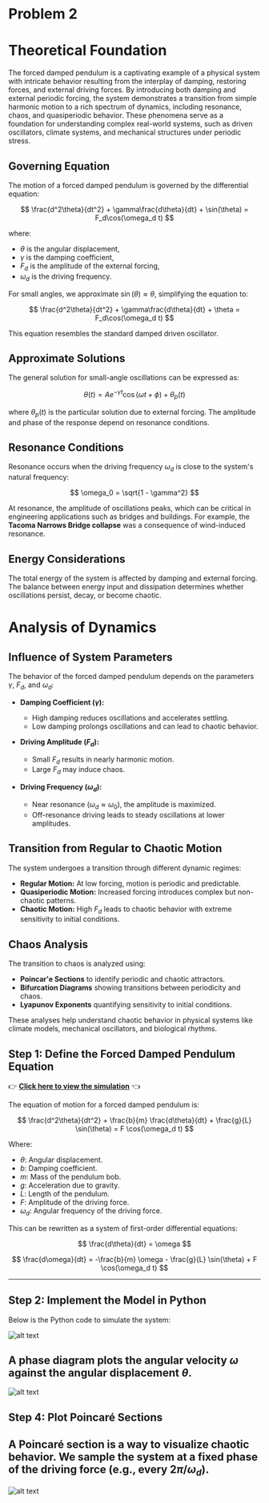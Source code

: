 # Problem 2
# Theoretical Foundation

The forced damped pendulum is a captivating example of a physical system with intricate behavior resulting from the interplay of damping, restoring forces, and external driving forces. By introducing both damping and external periodic forcing, the system demonstrates a transition from simple harmonic motion to a rich spectrum of dynamics, including resonance, chaos, and quasiperiodic behavior. These phenomena serve as a foundation for understanding complex real-world systems, such as driven oscillators, climate systems, and mechanical structures under periodic stress.

## Governing Equation

The motion of a forced damped pendulum is governed by the differential equation:

$$
\frac{d^2\theta}{dt^2} + \gamma\frac{d\theta}{dt} + \sin(\theta) = F_d\cos(\omega_d t)
$$

where:

- $\theta$ is the angular displacement,
- $\gamma$ is the damping coefficient,
- $F_d$ is the amplitude of the external forcing,
- $\omega_d$ is the driving frequency.

For small angles, we approximate $\sin(\theta) \approx \theta$, simplifying the equation to:

$$
\frac{d^2\theta}{dt^2} + \gamma\frac{d\theta}{dt} + \theta = F_d\cos(\omega_d t)
$$

This equation resembles the standard damped driven oscillator.

## Approximate Solutions

The general solution for small-angle oscillations can be expressed as:

$$
\theta(t) = A e^{-\gamma t} \cos(\omega t + \phi) + \theta_{p}(t)
$$

where $\theta_{p}(t)$ is the particular solution due to external forcing. The amplitude and phase of the response depend on resonance conditions.

## Resonance Conditions

Resonance occurs when the driving frequency $\omega_d$ is close to the system's natural frequency:

$$
\omega_0 = \sqrt{1 - \gamma^2}
$$

At resonance, the amplitude of oscillations peaks, which can be critical in engineering applications such as bridges and buildings. For example, the **Tacoma Narrows Bridge collapse** was a consequence of wind-induced resonance.

## Energy Considerations

The total energy of the system is affected by damping and external forcing. The balance between energy input and dissipation determines whether oscillations persist, decay, or become chaotic.











# Analysis of Dynamics

## Influence of System Parameters

The behavior of the forced damped pendulum depends on the parameters $\gamma$, $F_d$, and $\omega_d$:

- **Damping Coefficient ($\gamma$):**
  - High damping reduces oscillations and accelerates settling.
  - Low damping prolongs oscillations and can lead to chaotic behavior.

- **Driving Amplitude ($F_d$):**
  - Small $F_d$ results in nearly harmonic motion.
  - Large $F_d$ may induce chaos.

- **Driving Frequency ($\omega_d$):**
  - Near resonance ($\omega_d \approx \omega_0$), the amplitude is maximized.
  - Off-resonance driving leads to steady oscillations at lower amplitudes.

## Transition from Regular to Chaotic Motion

The system undergoes a transition through different dynamic regimes:

- **Regular Motion:** At low forcing, motion is periodic and predictable.
- **Quasiperiodic Motion:** Increased forcing introduces complex but non-chaotic patterns.
- **Chaotic Motion:** High $F_d$ leads to chaotic behavior with extreme sensitivity to initial conditions.

## Chaos Analysis

The transition to chaos is analyzed using:

- **Poincar\'e Sections** to identify periodic and chaotic attractors.
- **Bifurcation Diagrams** showing transitions between periodicity and chaos.
- **Lyapunov Exponents** quantifying sensitivity to initial conditions.

These analyses help understand chaotic behavior in physical systems like climate models, mechanical oscillators, and biological rhythms.

## Step 1: Define the Forced Damped Pendulum Equation


👉 **[Click here to view the simulation](simulation1.html)** 👈



The equation of motion for a forced damped pendulum is:

$$
\frac{d^2\theta}{dt^2} + \frac{b}{m} \frac{d\theta}{dt} + \frac{g}{L} \sin(\theta) = F \cos(\omega_d t)
$$

Where:

- $\theta$: Angular displacement.
- $b$: Damping coefficient.
- $m$: Mass of the pendulum bob.
- $g$: Acceleration due to gravity.
- $L$: Length of the pendulum.
- $F$: Amplitude of the driving force.
- $\omega_d$: Angular frequency of the driving force.

This can be rewritten as a system of first-order differential equations:

$$
\frac{d\theta}{dt} = \omega
$$

$$
\frac{d\omega}{dt} = -\frac{b}{m} \omega - \frac{g}{L} \sin(\theta) + F \cos(\omega_d t)
$$

---

## Step 2: Implement the Model in Python

Below is the Python code to simulate the system:

![alt text](image-2.png)


## A phase diagram plots the angular velocity $\omega$ against the angular displacement $\theta$.

![alt text](image-3.png)

## Step 4: Plot Poincaré Sections

## A Poincaré section is a way to visualize chaotic behavior. We sample the system at a fixed phase of the driving force (e.g., every $2\pi/\omega_d$).

![alt text](image-4.png)